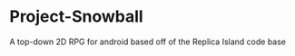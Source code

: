 Project-Snowball
================

A top-down 2D RPG for android based off of the Replica Island code base